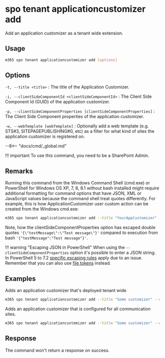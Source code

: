 # spo tenant applicationcustomizer add

Add an application customizer as a tenant wide extension.

## Usage

```sh
m365 spo tenant applicationcustomizer add [options]
```

## Options

`-t, --title <title>`
: The title of the Application Customizer.

`-i, --clientSideComponentId <clientSideComponentId>`
: The Client Side Component Id (GUID) of the application customizer.

`-p, --clientSideComponentProperties [clientSideComponentProperties]`
: The Client Side Component properties of the application customizer.

`-w, --webTemplate [webTemplate]`
: Optionally add a web template (e.g. STS#3, SITEPAGEPUBLISHING#0, etc) as a filter for what kind of sites the application customizer is registered on.

--8<-- "docs/cmd/_global.md"

!!! important
    To use this command, you need to be a SharePoint Admin.

## Remarks

Running this command from the Windows Command Shell (cmd.exe) or PowerShell for Windows OS XP, 7, 8, 8.1 without bash installed might require additional formatting for command options that have JSON, XML or JavaScript values because the command shell treat quotes differently. For example, this is how ApplicationCustomizer user custom action can be created from the Windows cmd.exe:

```sh
m365 spo tenant applicationcustomizer add --title "YourAppCustomizer" --clientSideComponentId b41916e7-e69d-467f-b37f-ff8ecf8f99f2 --clientSideComponentProperties '{\"testMessage\":\"Test message\"}'
```

Note, how the clientSideComponentProperties option has escaped double quotes `'{\"testMessage\":\"Test message\"}'` compared to execution from bash `'{"testMessage":"Test message"}'`.

!!! warning "Escaping JSON in PowerShell"
    When using the `--clientSideComponentProperties` option it's possible to enter a JSON string. In PowerShell 5 to 7.2 [specific escaping rules](./../../../user-guide/using-cli.md#escaping-double-quotes-in-powershell) apply due to an issue. Remember that you can also use [file tokens](./../../../user-guide/using-cli.md#passing-complex-content-into-cli-options) instead.

## Examples

Adds an application customizer that's deployed tenant wide

```sh
m365 spo tenant applicationcustomizer add --title "Some customizer" --clientSideComponentId  799883f5-7962-4384-a10a-105adaec6ffc 
```

Adds an application customizer that is configured for all communication sites.

```sh
m365 spo tenant applicationcustomizer add --title "Some customizer" --clientSideComponentId  799883f5-7962-4384-a10a-105adaec6ffc --webTemplate "SITEPAGEPUBLISHING#0"
```

## Response

The command won't return a response on success.
